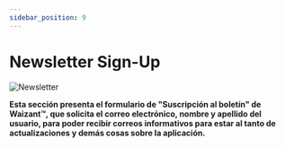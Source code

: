 ```yaml
---
sidebar_position: 9
---
```


# Newsletter Sign-Up

![Newsletter](/img/store-usuario/19.png )

**Esta sección presenta el formulario de "Suscripción al boletín" de Waizant™, que solicita el correo electrónico, nombre y apellido del usuario, para poder recibir correos informativos para estar al tanto de actualizaciones y demás cosas sobre la aplicación.**
